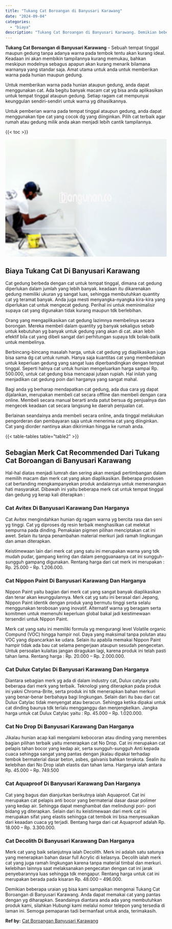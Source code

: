 ```yaml
---
title: "Tukang Cat Boroangan di Banyusari Karawang"
date: "2024-09-04"
categories: 
  - "biaya"
description: "Tukang Cat Boroangan di Banyusari Karawang. Demikian beberapa uraian yg bisa kami sampaikan mengenai Tukang Cat Boroangan di Banyusari Karawang. Anda dapat m..."
---
```


**Tukang Cat Boroangan di Banyusari Karawang** – Sebuah tempat tinggal maupun gedung tanpa adanya warna pada tembok tentu akan kurang ideal. Keadaan ini akan membikin tampilannya kurang memukau, bahkan meskipun modelnya sebagus apapun akan kurang menarik bilamana warnanya yang standar saja. Amat utama untuk anda untuk memberikan warna pada hunian maupun gedung.

Untuk memberikan warna pada hunian ataupun gedung, anda dapat menggunakan cat. Ada begitu banyak macam cat yg bisa anda aplikasikan untuk tempat tinggal ataupun gedung. Setiap ragam cat mempunyai keunggulan sendiri-sendiri untuk warna yg dihasilkannya.

Untuk pemberian warna pada tempat tinggal ataupun gedung, anda dapat menggunakan tipe cat yang cocok dg yang diinginkan. Pilih cat terbaik agar rumah atau gedung milik anda akan menjadi lebih cantik tampilannya.

{{< toc >}}

![Tukang Cat Boroangan di Banyusari Karawang](/images/jasa-cat-murah41.png)

## Biaya Tukang Cat Di Banyusari Karawang

Cat gedung berbeda dengan cat untuk tempat tinggal, dimana cat gedung diperlukan dalam jumlah yang lebih banyak. keadaan itu dikarenakan gedung memiliki ukuran yg sangat luas, sehingga membutuhkan quantity cat yg teramat banyak. Anda juga mesti menyangka-nyangka kira-kira yang diperlukan cat untuk mengecat gedung. Perihal ini untuk meminimalisir supaya cat yang digunakan tidak kurang maupun tdk berlebihan.

Orang yang mengaplikasikan cat gedung lazimnya membelinya secara borongan. Mereka membeli dalam quantity yg banyak sekaligus sebab untuk kebutuhan yg banyak untuk gedung yang akan di cat. akan lebih efektif bila cat yang dibeli sangat dari perhitungan supaya tdk bolak-balik untuk membelinya.

Berbincang-bincang masalah harga, untuk cat gedung yg diaplikasikan juga bisa sama dg cat untuk rumah. Hanya saja kuantitas cat yang membedakan untuk keperluan gedung yang sangat luas diperbandingkan dengan tempat tinggal. Seperti halnya cat untuk hunian mengeluarkan harga sampai Rp. 500.000, untuk cat gedung bisa mencapai jutaan rupiah. Hal inilah yang menjadikan cat gedung poin dari harganya yang sangat mahal.

Bagi anda yg berharap mendapatkan cat gedung, ada dua cara yg dapat dijalankan, merupakan membeli cat secara offline dan membeli dengan cara online. Membeli secara manual berarti anda patut bersua dg penjualnya dan mengecek keadaan cat secara langsung ke daerah penjualan cat.

Berlainan seandainya anda membeli secara online, anda tinggal melakukan pengorderan dan pembayaran saja untuk menerima cat yang diinginkan. Cat yang diorder nantinya akan dikirimkan hingga ke rumah anda.

{{< table-tables table="table2" >}}

## Sebagian Merk Cat Recommended Dari Tukang Cat Boroangan di Banyusari Karawang

Hal-hal diatas menjadi lumrah dan sering akan menjadi pertimbangan dalam memilih macam dan merk cat yang akan diaplikasikan. Beberapa produsen cat bertanding mengkampanyekan produk andalannya untuk memenangkan hati masyarakat. Dibawah ini yaitu beberapa merk cat untuk tempat tinggal dan gedung yg kerap kali diterapkan :

### Cat Avitex Di Banyusari Karawang Dan Harganya

Cat Avitex mengindahkan hunian dg ragam warna yg bercita rasa dan seni yg tinggi. Cat yg diproses dg resin terbaik menghasilkan cat melekat sempurna pada dinding. Pemakaian pigmen pilihan menciptakan cat ini awet. Selain itu tanpa penambahan material merkuri jadi ramah lingkungan dan aman diterapkan.

Keistimewaan lain dari merk cat yang satu ini merupakan warna yang tdk mudah pudar, gampang kering dan dalam pengguanaanya cat ini sungguh-sungguh gampang digunakan. Rentang harga dari cat merk ini merupakan : Rp. 25.000 – Rp. 1.206.000.

### Cat Nippon Paint Di Banyusari Karawang Dan Harganya

Nippon Paint yaitu bagian dari merk cat yang sangat banyak diaplikasikan dan tenar akan keunggulannya. Merk cat yg satu ini berasal dari Jepang, Nippon Paint identik dengan produk yang bermutu tinggi serta selalu menggunakan terobosan yang inovatif. Alternatif warna yg beragam serta komitmen untuk memenuhi keperluan global bakal jadi keistimewaan tersendiri untuk Nippon Paint.

Merk cat yang satu ini memiliki formula yg mengurangi level Volatile organic Compund (VOC) hingga hampir nol. Daya yang maksimal tanpa polutan atau VOC yang dipancarkan ke udara. Selain itu apabila memakai Nippon Paint hampir tidak ada bau cat selama pengerjaan ataupun sesudah pengecetan. Untuk persoalan kulaitas jangan diragukan lagi, karena produk ini telah pasti tahan lama. Rentang harga : Rp. 20.000 – Rp. 2.000.000.

### Cat Dulux Catylac Di Banyusari Karawang Dan Harganya

Diantara sebagian merk yg ada di dalam industry cat, Dulux catylax yaitu beberapa dari merk yang terbaik. Teknologi yang diterapkan pada produk ini yakni Chroma-Brite, serta produk ini tdk menerapkan bahan merkuri yang benar-benar berbahaya bagi lingkungan. Selain dari itu bau dari cat Dulux Catylac tidak menyengat atau beracun. Sehingga ketika dipakai untuk cat dinding baunya tdk terlalu mengganggu dan menjengkelkan. Jangka harga untuk cat Dulux Catylac yaitu : Rp. 45.000 – Rp. 1.020.000.

### Cat No Drop Di Banyusari Karawang Dan Harganya

Jikalau hunian acap kali mengalami kebocoran atau dinding yang merembes bagian pilihan terbaik yaitu menerapkan cat No Drop. Cat ini merupakan cat pelapis tahan bocor yang kedap air, serta sungguh-sungguh Anti kepada cuaca sehingga sangat yang pantas dengan jikalau dipakai terhadap tembok bermaterial dasar beton, asbes, galvanis bahkan terakota. Sealin itu kelebihan dari No Drop ialah elastis dan tahan lama. Harganya ialah antara Rp. 45.000 – Rp. 749.500

### Cat Aquaproof Di Banyusari Karawang Dan Harganya

Cat yang bagus dan dianjurkan berikutnya ialah Aquaproof. Cat ini merupakan cat pelapis anti bocor yang bermaterial dasar dasar polimer yang kedap air. Sehingga dapat menghambat dan melindungi pori- pori bidang yg diterapkan. Selain dari itu keistimewaan dari merk cat ini merupakan sifat yang elastis sehingga cat tembok ini bisa menyesuaikan dari keaadan cuaca yg terjadi. Bentang harga dari cat Aquaproof adalah Rp. 18.000 – Rp. 3.300.000.

### Cat Decolith Di Banyusari Karawang Dan Harganya

Merk cat yang baik selanjutnya ialah Decolith. Merk ini adalah satu satunya yang menerapkan bahan dasar full Acrylic di kelasnya. Decolih ialah merk cat yang juga ramah lingkungan karena tanpa material timbal dan merkuri. kelebihan lainnya saat melaksanakan pengecatan dengan cat ini jarak penyebarannya luas sehingga tdk mengapur. Rentang harga untuk cat ini merupakan berada pada kisaran Rp. 48.000 – 496.000.

Demikian beberapa uraian yg bisa kami sampaikan mengenai Tukang Cat Boroangan di Banyusari Karawang. Anda dapat memakai cat yang pantas dengan yg diharapkan. Seandainya diantara anda ada yang membutuhkan produk kami, silahkan Hubungi kami melalui nomor telepon yang tersedia di laman ini. Semoga pemaparan tadi bermanfaat untuk anda, terimakasih.

**Ref by:** [Cat Boroangan Banyusari Karawang](https://id.wikipedia.org/wiki/Cat)

